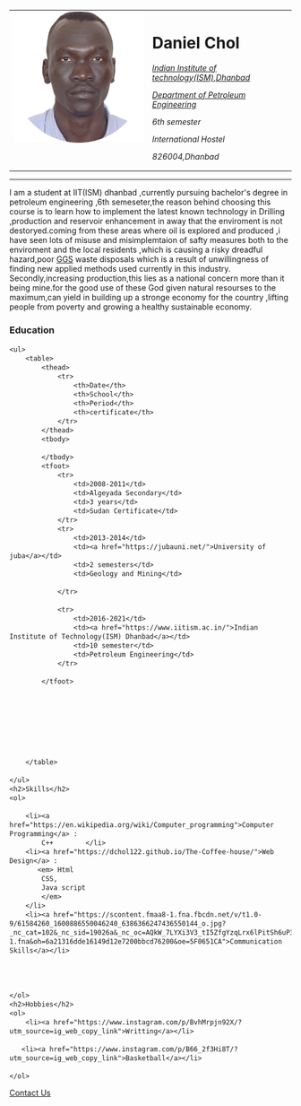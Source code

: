 <!DOCTYPE html>
<html/>
<head>
<meta charset="utf-8">
<title>dchol web</title>
<body>
    <table cellspacing="10">
        <tbody>
        <tr valign="TOP">
            <td align"LEFT" valign="TOP" width="TOP"><img src="dchol155.png"></td>
<td><h1>Daniel Chol</h1>
<p><em><p><a href="https://www.iitism.ac.in/">Indian Institute of technology(ISM),Dhanbad</a></p>
    <p><a href="https://www.iitism.ac.in/index.php/Departments/dept_pe">Department of Petroleum Engineering</a></p>
    <p>6th semester </p>
    <p>International Hostel</p>
    <p>826004,Dhanbad</p></td>
        </tr>
        </tbody>
    </table>
    <hr>
    <p>I am a student at IIT(ISM) dhanbad ,currently pursuing bachelor's degree in petroleum engineering ,6th semeseter,the reason 
        behind choosing this course is to learn how to implement the latest known technology in Drilling ,production and reservoir enhancement in away that 
        the enviroment is not destoryed.coming from these areas where oil is explored and produced ,i have seen lots of misuse 
        and misimplemtaion of safty measures both to the enviroment and the local residents ,which is causing a risky dreadful
      hazard,poor <a href="https://www.glossary.oilfield.slb.com/en/Terms/g/gathering_system.aspx">GGS</a> waste disposals which is a result of unwillingness of finding new applied methods
        used currently in this industry.
        Secondly,increasing production,this lies as a national concern more than it being mine.for the good use of these God given natural 
        resourses to the maximum,can yield in building up a stronge economy for the country ,lifting people from poverty 
        and growing a healthy sustainable economy. 
    </p>


</em></p>

<h3>Education</h3>

    <ul>
        <table>
            <thead>
                <tr>
                    <th>Date</th>
                    <th>School</th>
                    <th>Period</th>
                    <th>certificate</th>
                </tr>
            </thead>
            <tbody>

            </tbody>
            <tfoot>
                <tr>
                    <td>2008-2011</td>
                    <td>Algeyada Secondary</td>
                    <td>3 years</td>
                    <td>Sudan Certificate</td>
                </tr>
                <tr>
                    <td>2013-2014</td>
                    <td><a href="https://jubauni.net/">University of juba</a></td>
                    <td>2 semesters</td>
                    <td>Geology and Mining</td>
                
                </tr>

                <tr>
                    <td>2016-2021</td>
                    <td><a href="https://www.iitism.ac.in/">Indian Institute of Technology(ISM) Dhanbad</a></td>
                    <td>10 semester</td>
                    <td>Petroleum Engineering</td>
                </tr>

            </tfoot>

            






        </table>

    </ul>
    <h2>Skills</h2>
    <ol>
    
        <li><a href="https://en.wikipedia.org/wiki/Computer_programming">Computer Programming</a> :
            C++        </li>
        <li><a href="https://dchol122.github.io/The-Coffee-house/">Web Design</a> :
           <em> Html
            CSS,
            Java script
            </em>
        </li>
        <li><a href="https://scontent.fmaa8-1.fna.fbcdn.net/v/t1.0-9/61584260_1600886550046240_6386366247436550144_o.jpg?_nc_cat=102&_nc_sid=19026a&_nc_oc=AQkW_7LYXi3V3_tI5ZfgYzqLrx6lPitSh6uP3EsL4R5Jg2TcZ8z7nJKmEpyDkDaEajI&_nc_ht=scontent.fmaa8-1.fna&oh=6a21316dde16149d12e7200bbcd76200&oe=5F0651CA">Communication Skills</a></li>
        



    </ol>
    <h2>Hobbies</h2>
    <ol>
        <li><a href="https://www.instagram.com/p/BvhMrpjn92X/?utm_source=ig_web_copy_link">Writting</a></li>

       <li><a href="https://www.instagram.com/p/B66_2f3Hi8T/?utm_source=ig_web_copy_link">Basketball</a></li>
        
    </ol>

<a href="web development3.html">Contact Us</a>


</body>
</html>
